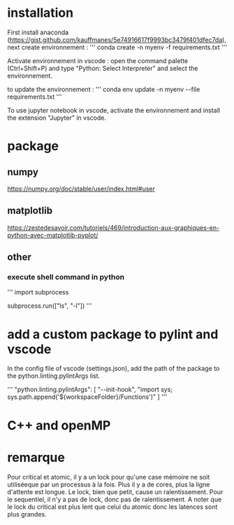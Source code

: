 # installation

First install anaconda (https://gist.github.com/kauffmanes/5e74916617f9993bc3479f401dfec7da), next create environnement :
'''
conda create -n myenv -f requirements.txt
'''

Activate environnement in vscode : open the command palette (Ctrl+Shift+P) and type "Python: Select Interpreter" and select the environnement.

to update the environnement :
'''
conda env update -n myenv --file requirements.txt
'''

To use jupyter notebook in vscode, activate the environnement and install the extension "Jupyter" in vscode.

# package
## numpy
https://numpy.org/doc/stable/user/index.html#user
## matplotlib
https://zestedesavoir.com/tutoriels/469/introduction-aux-graphiques-en-python-avec-matplotlib-pyplot/

## other
### execute shell command in python
'''
import subprocess

subprocess.run(["ls", "-l"])
'''

# add a custom package to pylint and vscode

In the config file of vscode (settings.json), add the path of the package to the python.linting.pylintArgs list.

'''
"python.linting.pylintArgs": [
        "--init-hook",
        "import sys; sys.path.append('${workspaceFolder}/Functions')"
    ]
'''

# C++ and openMP

# remarque

Pour critical et atomic, il y a un lock pour qu'une case mémoire ne soit utiliséeque par un processus à la fois. Plus il y a de cores, plus la ligne d'attente est longue. Le lock, bien que petit, cause un ralentissement. Pour le sequentiel, il n'y a pas de lock, donc pas de ralentissement.
A noter que le lock du critical est plus lent que celui du atomic donc les latences sont plus grandes.